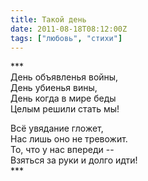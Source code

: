 ```yaml
---
title: Такой день
date: 2011-08-18T08:12:00Z
tags: ["любовь", "стихи"]
---
```


\*\*\*  
День объявленья войны,  
День убиенья вины,  
День когда в мире беды  
Целым решили стать мы!  

Всё увядание гложет,  
Нас лишь оно не тревожит.  
То, что у нас впереди --  
Взяться за руки и долго идти!  
\*\*\*  
